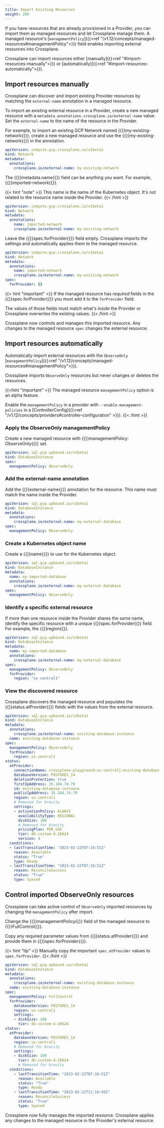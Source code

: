 ```yaml
---
title: Import Existing Resources
weight: 200
---
```


If you have resources that are already provisioned in a Provider,
you can import them as managed resources and let Crossplane manage them.
A managed resource's [`managementPolicy`]({{<ref
"/v1.12/concepts/managed-resources#managementPolicy">}}) field enables importing
external resources into Crossplane.

Crossplane can import resources either [manually]({{<ref
"#import-resources-manually">}}) or [automatically]({{<ref
"#import-resources-automatically">}}).

## Import resources manually

Crossplane can discover and import existing Provider resources by matching the
`external-name` annotation in a managed resource. 

To import an existing external resource in a Provider, create a new managed
resource with a `metadata.annotations.crossplane.io/external-name` value. Set
the `external-name` to the name of the resource in the Provider.

For example, to import an existing GCP Network named 
{{<hover label="annotation" line="5">}}my-existing-network{{</hover>}},
create a new managed resource and use the 
{{<hover label="annotation" line="5">}}my-existing-network{{</hover>}} in the
annotation. 

```yaml {label="annotation"}
apiVersion: compute.gcp.crossplane.io/v1beta1
kind: Network
metadata:
  annotations:
    crossplane.io/external-name: my-existing-network
```

The {{<hover label="name" line="5">}}metadata.name{{</hover>}} 
field can be anything you want. For example, 
{{<hover label="name" line="5">}}imported-network{{</hover>}}. 

{{< hint "note" >}}
This name is the 
name of the Kubernetes object. It's not related to the resource name inside the
Provider. 
{{< /hint >}}

```yaml {label="name"}
apiVersion: compute.gcp.crossplane.io/v1beta1
kind: Network
metadata:
  annotations:
    name: imported-network
    crossplane.io/external-name: my-existing-network
```

Leave the 
{{<hover label="fp" line="8">}}spec.forProvider{{</hover>}} field empty. 
Crossplane imports the settings and automatically applies them to the managed 
resource. 

```yaml {label="fp",copy-lines="all"}
apiVersion: compute.gcp.crossplane.io/v1beta1
kind: Network
metadata:
  annotations:
    name: imported-network
    crossplane.io/external-name: my-existing-network
spec:
  forProvider: {}
```

{{< hint "important" >}}
If the managed resource has _required_ fields in the 
{{<hover label="fp" line="8">}}spec.forProvider{{</hover>}} you must add it to
the `forProvider` field. 

The values of those fields must match what's inside the Provider or Crossplane
overwrites the existing values.
{{< /hint >}}

Crossplane now controls and manages this imported resource. Any changes to the
managed resource `spec` changes the external resource.

## Import resources automatically 

Automatically import external resources with the
`ObserveOnly` [`managementPolicy`]({{<ref
"/v1.12/concepts/managed-resources#managementPolicy">}}).

Crossplane imports `ObserveOnly` resources but never changes or deletes the
resources.

{{<hint "important" >}}
The managed resource `managementPolicy` option is an alpha feature. 

Enable the `managementPolicy` in a provider with `--enable-management-policies` 
in a 
[ControllerConfig]({{<ref "/v1.12/concepts/providers#controller-configuration" >}}).
{{< /hint >}}

<!-- vale off -->
### Apply the ObserveOnly managementPolicy
<!-- vale on -->

Create a new managed resource with {{<hover label="oo-policy" line="4">}}managementPolicy: ObserveOnly{{</hover>}} set. 

```yaml {label="oo-policy"}
apiVersion: sql.gcp.upbound.io/v1beta1
kind: DatabaseInstance
spec:
  managementPolicy: ObserveOnly
```

### Add the external-name annotation
Add the {{<hover label="oo-ex-name" line="5">}}external-name{{</hover>}} annotation
for the resource. This name must match the name inside the Provider.

```yaml {label="oo-ex-name"}
apiVersion: sql.gcp.upbound.io/v1beta1
kind: DatabaseInstance
metadata:
  annotations:
    crossplane.io/external-name: my-external-database
spec:
  managementPolicy: ObserveOnly
```

### Create a Kubernetes object name
Create a {{<hover label="oo-name" line="4">}}name{{</hover>}} to use for the 
Kubernetes object. 

```yaml {label="oo-name"}
apiVersion: sql.gcp.upbound.io/v1beta1
kind: DatabaseInstance
metadata:
  name: my-imported-database
  annotations:
    crossplane.io/external-name: my-external-database
spec:
  managementPolicy: ObserveOnly
```

### Identify a specific external resource
If more than one resource inside the Provider shares the same name, identify the
specific resource with a unique 
{{<hover line="9" label="oo-region">}}spec.forProvider{{</hover>}} field. 
For example, the
{{<hover line="10" label="oo-region">}}region{{</hover>}}. 

```yaml {label="oo-region"}
apiVersion: sql.gcp.upbound.io/v1beta1
kind: DatabaseInstance
metadata:
  name: my-imported-database
  annotations:
    crossplane.io/external-name: my-external-database
spec:
  managementPolicy: ObserveOnly
  forProvider:
    region: "us-central1"
```

### View the discovered resource
Crossplane discovers the managed resource and populates the
{{<hover label="ooPopulated" line="12">}}status.atProvider{{</hover>}}
fields with the values from the external resource.

```yaml {label="ooPopulated"}
apiVersion: sql.gcp.upbound.io/v1beta1
kind: DatabaseInstance
metadata:
  annotations:
    crossplane.io/external-name: existing-database-instance
  name: existing-database-instance
spec:
  managementPolicy: ObserveOnly
  forProvider:
    region: us-central1
status:
  atProvider:
    connectionName: crossplane-playground:us-central1:existing-database-instance
    databaseVersion: POSTGRES_14
    deletionProtection: true
    firstIpAddress: 35.184.74.79
    id: existing-database-instance
    publicIpAddress: 35.184.74.79
    region: us-central1
    # Removed for brevity
    settings:
    - activationPolicy: ALWAYS
      availabilityType: REGIONAL
      diskSize: 100
      # Removed for brevity
      pricingPlan: PER_USE
      tier: db-custom-4-26624
      version: 4
  conditions:
  - lastTransitionTime: "2023-02-22T07:16:51Z"
    reason: Available
    status: "True"
    type: Ready
  - lastTransitionTime: "2023-02-22T07:16:51Z"
    reason: ReconcileSuccess
    status: "True"
    type: Synced
```
<!-- vale off -->
## Control imported ObserveOnly resources
<!-- vale on --> 

Crossplane can take active control of `ObserveOnly` imported resources by 
changing the `managementPolicy` after import.

Change the {{<hover label="fc" line="8">}}managementPolicy{{</hover>}} field
of the managed resource to 
{{<hover label="fc" line="8">}}FullControl{{</hover>}}.

Copy any required parameter values from
{{<hover label="fc" line="16">}}status.atProvider{{</hover>}} and provide them
in {{<hover label="fc" line="9">}}spec.forProvider{{</hover>}}.

{{< hint "tip" >}}
Manually copy the important `spec.atProvider` values to `spec.forProvider`.
{{< /hint >}}

```yaml {label="fc"}
apiVersion: sql.gcp.upbound.io/v1beta1
kind: DatabaseInstance
metadata:
  annotations:
    crossplane.io/external-name: existing-database-instance
  name: existing-database-instance
spec:
  managementPolicy: FullControl
  forProvider:
    databaseVersion: POSTGRES_14
    region: us-central1
    settings:
    - diskSize: 100
      tier: db-custom-4-26624
status:
  atProvider:
    databaseVersion: POSTGRES_14
    region: us-central1
    # Removed for brevity
    settings:
    - diskSize: 100
      tier: db-custom-4-26624
      # Removed for brevity
  conditions:
    - lastTransitionTime: "2023-02-22T07:16:51Z"
      reason: Available
      status: "True"
      type: Ready
    - lastTransitionTime: "2023-02-22T11:16:45Z"
      reason: ReconcileSuccess
      status: "True"
      type: Synced
```

Crossplane now fully manages the imported resource. Crossplane applies any 
changes to the managed resource in the Provider's external resource. 